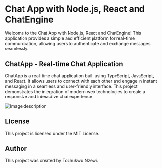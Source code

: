# Chat App with Node.js, React and ChatEngine

Welcome to the Chat App with Node.js, React and ChatEngine! This application provides a simple and efficient platform for real-time communication, allowing users to authenticate and exchange messages seamlessly.

## ChatApp - Real-time Chat Application

ChatApp is a real-time chat application built using TypeScript, JavaScript, and React. It allows users to connect with each other and engage in instant messaging in a seamless and user-friendly interface. This project demonstrates the integration of modern web technologies to create a responsive and interactive chat experience.

![Image description](https://dev-to-uploads.s3.amazonaws.com/uploads/articles/a0j72hruf6exfdpsdjlk.png)

## License

This project is licensed under the MIT License.

## Author

This project was created by Tochukwu Nzewi.
